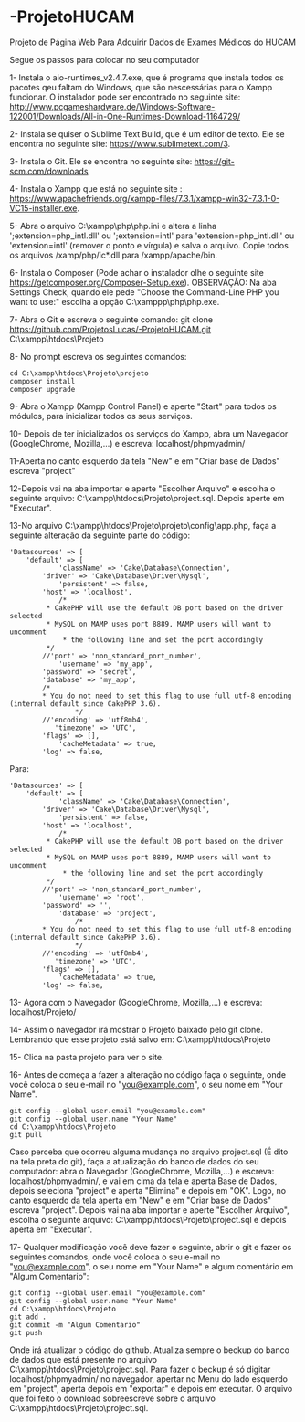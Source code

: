 ﻿# -ProjetoHUCAM
Projeto de Página Web Para Adquirir Dados de Exames Médicos do HUCAM

Segue os passos para colocar no seu computador 

1- Instala o aio-runtimes_v2.4.7.exe, que é programa que instala todos os pacotes qeu faltam do Windows, que são nescessárias para o Xampp funcionar. O instalador pode ser encontrado no seguinte site: http://www.pcgameshardware.de/Windows-Software-122001/Downloads/All-in-One-Runtimes-Download-1164729/

2- Instala se quiser o Sublime Text Build, que é um editor de texto. Ele se encontra no seguinte site: https://www.sublimetext.com/3.

3- Instala o Git. Ele se encontra no seguinte site: https://git-scm.com/downloads

4- Instala o Xampp que está no seguinte site : https://www.apachefriends.org/xampp-files/7.3.1/xampp-win32-7.3.1-0-VC15-installer.exe.

5- Abra o arquivo C:\xampp\php\php.ini e altera a linha ';extension=php_intl.dll' ou ';extension=intl'  para 'extension=php_intl.dll' ou 'extension=intl' (remover o ponto e vírgula) e salva o arquivo. Copie todos os arquivos /xamp/php/ic*.dll para /xampp/apache/bin.

6- Instala o Composer (Pode achar o instalador olhe o seguinte site https://getcomposer.org/Composer-Setup.exe). OBSERVAÇÃO: Na aba Settings Check, quando ele pede "Choose the Command-Line PHP you want to use:" escolha a opção C:\xamppp\php\php.exe.

7- Abra o Git e escreva o seguinte comando: git clone https://github.com/ProjetosLucas/-ProjetoHUCAM.git C:\xampp\htdocs\Projeto

8- No prompt escreva os seguintes comandos:
 
	cd C:\xampp\htdocs\Projeto\projeto
	composer install
	composer upgrade 

9- Abra o Xampp (Xampp Control Panel) e aperte "Start" para todos os módulos, para inicializar todos os seus serviços.

10- Depois de ter inicializados os serviços do Xampp, abra um Navegador (GoogleChrome, Mozilla,...) e escreva: localhost/phpmyadmin/

11-Aperta no canto esquerdo da tela "New" e em "Criar base de Dados" escreva "project"

12-Depois vai na aba importar e aperte "Escolher Arquivo" e escolha o seguinte arquivo: C:\xampp\htdocs\Projeto\project.sql. Depois aperte em "Executar".

13-No arquivo C:\xampp\htdocs\Projeto\projeto\config\app.php, faça a seguinte alteração da seguinte parte do código:

	'Datasources' => [
		'default' => [
	            'className' => 'Cake\Database\Connection',
            'driver' => 'Cake\Database\Driver\Mysql',
	            'persistent' => false,
            'host' => 'localhost',
	            /*
             * CakePHP will use the default DB port based on the driver selected
             * MySQL on MAMP uses port 8889, MAMP users will want to uncomment
	             * the following line and set the port accordingly
             */
            //'port' => 'non_standard_port_number',
	            'username' => 'my_app',
            'password' => 'secret',
            'database' => 'my_app',
			/*
			* You do not need to set this flag to use full utf-8 encoding (internal default since CakePHP 3.6).
        			*/
			//'encoding' => 'utf8mb4',
               'timezone' => 'UTC',
			'flags' => [],
	            'cacheMetadata' => true,	
            'log' => false,


Para:


	'Datasources' => [
		'default' => [
	            'className' => 'Cake\Database\Connection',
            'driver' => 'Cake\Database\Driver\Mysql',
	            'persistent' => false,
            'host' => 'localhost',
	            /*
             * CakePHP will use the default DB port based on the driver selected
             * MySQL on MAMP uses port 8889, MAMP users will want to uncomment
	             * the following line and set the port accordingly
             */
            //'port' => 'non_standard_port_number',
	            'username' => 'root',
            'password' => '',
	            'database' => 'project',
            	    /*
			* You do not need to set this flag to use full utf-8 encoding (internal default since CakePHP 3.6).
        			*/
			//'encoding' => 'utf8mb4',
               'timezone' => 'UTC',
			'flags' => [],
	            'cacheMetadata' => true,
            'log' => false,





13- Agora com o Navegador (GoogleChrome, Mozilla,...) e escreva: localhost/Projeto/

14- Assim o navegador irá mostrar o Projeto baixado pelo git clone. Lembrando que esse projeto está salvo em: C:\xampp\htdocs\Projeto

15- Clica na pasta projeto para ver o site.

16- Antes de começa a fazer a alteração no código faça o seguinte, onde você coloca o seu e-mail no "you@example.com", o seu nome em "Your Name".
	
	git config --global user.email "you@example.com"
	git config --global user.name "Your Name"
	cd C:\xampp\htdocs\Projeto
	git pull

Caso perceba que ocorreu alguma mudança no arquivo project.sql (É dito na tela preta do git), faça a atualização do banco de dados do seu computador: abra o Navegador (GoogleChrome, Mozilla,...) e  escreva: localhost/phpmyadmin/, e vai em cima da tela e aperta Base de Dados, depois seleciona "project" e aperta "Elimina" e depois em "OK". Logo, no canto esquerdo da tela  aperta em "New" e em "Criar base de Dados" escreva "project". Depois vai na aba importar e aperte "Escolher Arquivo", escolha o seguinte arquivo: C:\xampp\htdocs\Projeto\project.sql e depois aperta em "Executar". 

17- Qualquer modificação você deve fazer o seguinte, abrir o git e fazer os seguintes comandos, onde você coloca o seu e-mail no "you@example.com", o seu nome em "Your Name" e algum comentário em  "Algum Comentario":
	
	git config --global user.email "you@example.com"
	git config --global user.name "Your Name"
	cd C:\xampp\htdocs\Projeto
	git add .
	git commit -m "Algum Comentario"
	git push

Onde irá atualizar o código do github. Atualiza sempre o beckup do banco de dados que está presente no arquivo C:\xampp\htdocs\Projeto\project.sql. Para fazer o beckup é só digitar localhost/phpmyadmin/ no navegador, apertar no Menu do lado esquerdo em "project", aperta depois em "exportar" e depois em executar. O arquivo que foi feito o download sobreescreve sobre o arquivo C:\xampp\htdocs\Projeto\project.sql.